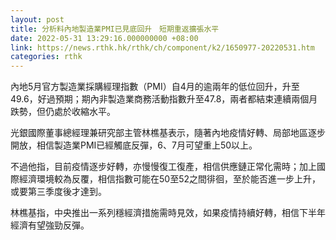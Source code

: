 ```yaml
---
layout: post
title: 分析料內地製造業PMI已見底回升　短期重返擴張水平
date: 2022-05-31 13:29:16.000000000 +08:00
link: https://news.rthk.hk/rthk/ch/component/k2/1650977-20220531.htm
categories: rthk
---
```


內地5月官方製造業採購經理指數（PMI）自4月的逾兩年的低位回升，升至49.6，好過預期；期內非製造業商務活動指數升至47.8，兩者都結束連續兩個月跌勢，但仍處於收縮水平。

光銀國際董事總經理兼研究部主管林樵基表示，隨著內地疫情好轉、局部地區逐步開放，相信製造業PMI已經觸底反彈，6、7月可望重上50以上。

不過他指，目前疫情逐步好轉，亦慢慢復工復產，相信供應鏈正常化需時；加上國際經濟環境較為反覆，相信指數可能在50至52之間徘徊，至於能否進一步上升，或要第三季度後才達到。

林樵基指，中央推出一系列穩經濟措施需時見效，如果疫情持續好轉，相信下半年經濟有望強勁反彈。

